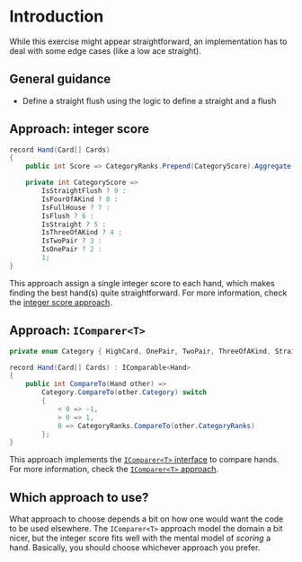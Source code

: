 # Introduction

While this exercise might appear straightforward, an implementation has to deal with some edge cases (like a low ace straight).

## General guidance

- Define a straight flush using the logic to define a straight and a flush

## Approach: integer score

```csharp
record Hand(Card[] Cards)
{
    public int Score => CategoryRanks.Prepend(CategoryScore).Aggregate((total, value) => total * 14 + value);

    private int CategoryScore =>
        IsStraightFlush ? 9 :
        IsFourOfAKind ? 8 :
        IsFullHouse ? 7 :
        IsFlush ? 6 :
        IsStraight ? 5 :
        IsThreeOfAKind ? 4 :
        IsTwoPair ? 3 :
        IsOnePair ? 2 :
        1;
}
```

This approach assign a single integer score to each hand, which makes finding the best hand(s) quite straightforward.
For more information, check the [integer score approach][approach-icomparer].

## Approach: `IComparer<T>`

```csharp
private enum Category { HighCard, OnePair, TwoPair, ThreeOfAKind, Straight, Flush, FullHouse, FourOfAKind, StraightFlush }

record Hand(Card[] Cards) : IComparable<Hand>
{
    public int CompareTo(Hand other) =>
        Category.CompareTo(other.Category) switch
        {
            < 0 => -1,
            > 0 => 1,
            0 => CategoryRanks.CompareTo(other.CategoryRanks)
        };
}
```

This approach implements the [`IComparer<T>` interface][icomparer] to compare hands.
For more information, check the [`IComparer<T>` approach][approach-icomparer].

## Which approach to use?

What approach to choose depends a bit on how one would want the code to be used elsewhere.
The `IComparer<T>` approach model the domain a bit nicer, but the integer score fits well with the mental model of _scoring_ a hand.
Basically, you should choose whichever approach you prefer.

[approach-integer-score]: https://exercism.org/tracks/csharp/exercises/poker/approaches/integer-score
[approach-icomparer]: https://exercism.org/tracks/csharp/exercises/poker/approaches/icomparer
[icomparer]: https://learn.microsoft.com/en-us/dotnet/api/system.collections.generic.icomparer-1
[list-patterns]: https://learn.microsoft.com/en-us/dotnet/csharp/language-reference/operators/patterns#list-patterns
